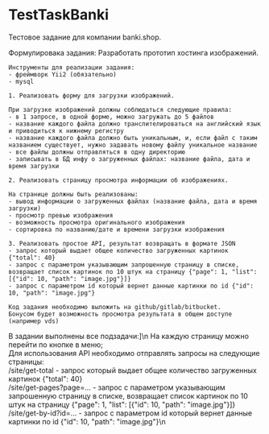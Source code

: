 # TestTaskBanki
Тестовое задание для компании banki.shop.

Формулировака задания:
    Разработать прототип хостинга изображений.

    Инструменты для реализации задания:
    - фреймворк Yii2 (обязательно)
    - mysql

    1. Реализовать форму для загрузки изображений.

    При загрузке изображений должны соблюдаться следующие правила:
    - в 1 запросе, в одной форме, можно загружать до 5 файлов
    - название каждого файла должно транслителироваться на английский язык и приводиться к нижнему регистру
    - название каждого файла должно быть уникальным, и, если файл с таким названием существует, нужно задавать новому файлу уникальное название
    - все файлы должны отправляться в одну директорию
    - записывать в БД инфу о загруженных файлах: название файла, дата и время загрузки

    2. Реализовать страницу просмотра информации об изображениях.

    На странице должны быть реализованы:
    - вывод информации о загруженных файлах (название файла, дата и время загрузки)
    - просмотр превью изображения
    - возможность просмотра оригинального изображения
    - сортировка по названию/дате и времени загрузки изображения

    3. Реализовать простое API, результат возвращать в формате JSON
    - запрос который выдает общее количество загруженных картинок {"total": 40}
    - запрос с параметром указывающим запрошенную страницу в списке, возвращает список картинок по 10 штук на страницу {"page": 1, "list": [{"id": 10, "path": "image.jpg"}]}
    - запрос c параметром id который вернет данные картинки по id {"id": 10, "path": "image.jpg"}

    Код задания необходимо выложить на github/gitlab/bitbucket.
    Бонусом будет возможность просмотра результата в общем доступе (например vds)
    
В задании выполнены все подзадачи:]\n
        На каждую страницу можно перейти по кнопке в меню;\
        Для использования API необходимо отправлять запросы на следующие страницы:\
            /site/get-total - запрос который выдает общее количество загруженных картинок {"total": 40}\
            /site/get-pages?page=... - запрос с параметром указывающим запрошенную страницу в списке, возвращает список картинок по 10 штук на страницу {"page": 1, "list": [{"id": 10, "path": "image.jpg"}]}\
            /site/get-by-id?id=... - запрос c параметром id который вернет данные картинки по id {"id": 10, "path": "image.jpg"}\n
